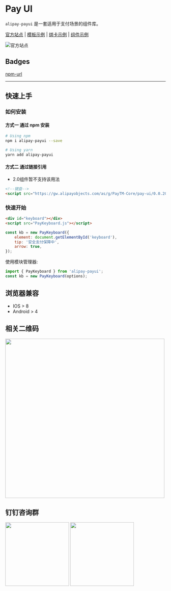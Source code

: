 # Pay UI

`alipay-payui` 是一套适用于支付场景的组件库。

[官方站点](https://antgroup-paytm.github.io/alipay-payui/#/) |
[模板示例](https://antgroup-paytm.github.io/alipay-payui/iframedemo/index.html) |
[绑卡示例](https://antgroup-paytm.github.io/alipay-payui/carddemo/index.html) |
[组件示例](https://antgroup-paytm.github.io/alipay-payui/demo/index.html)

![官方站点](https://gw.alipayobjects.com/mdn/rms_b05656/afts/img/A*mFU_S5YB-eUAAAAAAAAAAABkARQnAQ)

## Badges

[npm-url](https://www.npmjs.com/package/alipay-payui)

---

## 快速上手

### 如何安装

#### 方式一 通过 npm 安装

```bash
# Using npm
npm i alipay-payui --save

# Using yarn
yarn add alipay-payui
```

#### 方式二 通过链接引用
- 2.0组件暂不支持该用法
```html
<!--键盘-->
<script src="https://gw.alipayobjects.com/as/g/PayTM-Core/pay-ui/0.0.20/PayKeyboard.js"></script>
```

### 快速开始

```html
<div id="keyboard"></div>
<script src="PayKeyboard.js"></script>
```

```js
const kb = new PayKeyboard({
    element: document.getElementById('keyboard'),
    tip: '安全支付保障中',
    arrow: true,
});
```

使用模块管理器:

```js
import { PayKeyboard } from 'alipay-payui';
const kb = new PayKeyboard(options);
```

## 浏览器兼容

-   IOS > 8
-   Android > 4

## 相关二维码

<img src="https://gw.alipayobjects.com/mdn/rms_349abe/afts/img/A*Zi-ZQrOBlUoAAAAAAAAAAAAAARQnAQ" width="500px" />

## 钉钉咨询群

<img src="https://gw.alipayobjects.com/mdn/rms_349abe/afts/img/A*t5CmTYMKyJsAAAAAAAAAAAAAARQnAQ" width="200px" />

<img src="https://gw.alipayobjects.com/mdn/rms_349abe/afts/img/A*pkizRZVVww0AAAAAAAAAAAAAARQnAQ" width="200px" />
